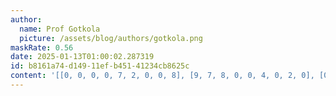 ```yaml
---
author:
  name: Prof Gotkola
  picture: /assets/blog/authors/gotkola.png
maskRate: 0.56
date: 2025-01-13T01:00:02.287319
id: b8161a74-d149-11ef-b451-41234cb8625c
content: '[[0, 0, 0, 0, 7, 2, 0, 0, 8], [9, 7, 8, 0, 0, 4, 0, 2, 0], [0, 6, 4, 0, 9, 8, 1, 7, 0], [0, 0, 2, 8, 0, 0, 4, 5, 0], [0, 0, 0, 3, 0, 5, 0, 1, 0], [0, 0, 0, 0, 6, 0, 0, 3, 9], [3, 0, 0, 0, 5, 1, 0, 0, 0], [0, 0, 5, 0, 0, 6, 3, 0, 7], [0, 0, 7, 9, 0, 3, 5, 8, 0]]'
---
```

